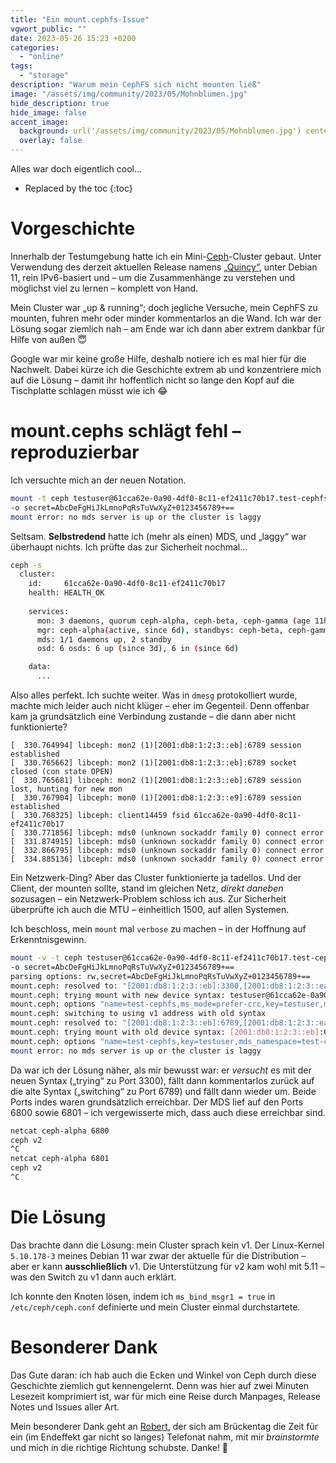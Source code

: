 ```yaml
---
title: "Ein mount.cephfs-Issue"
vgwort_public: ""
date: 2023-05-26 15:23 +0200
categories:
  - "online"
tags:
  - "storage"
description: "Warum mein CephFS sich nicht mounten ließ"
image: "/assets/img/community/2023/05/Mohnblumen.jpg"
hide_description: true
hide_image: false
accent_image:
  background: url('/assets/img/community/2023/05/Mohnblumen.jpg') center/cover
  overlay: false
---
```


Alles war doch eigentlich cool...

* Replaced by the toc
{:toc}

# Vorgeschichte
Innerhalb der Testumgebung hatte ich ein Mini-[Ceph](https://ceph.io/)-Cluster gebaut.
Unter Verwendung des derzeit aktuellen Release namens [„Quincy“](https://docs.ceph.com/en/latest/releases/quincy/), unter Debian 11, rein IPv6-basiert und – um die Zusammenhänge zu verstehen und möglichst viel zu lernen – komplett von Hand.

Mein Cluster war „up & running“; doch jegliche Versuche, mein CephFS zu mounten, fuhren mehr oder minder kommentarlos an die Wand.
Ich war der Lösung sogar ziemlich nah – am Ende war ich dann aber extrem dankbar für Hilfe von außen 😇

Google war mir keine große Hilfe, deshalb notiere ich es mal hier für die Nachwelt.
Dabei kürze ich die Geschichte extrem ab und konzentriere mich auf die Lösung – damit ihr hoffentlich nicht so lange den Kopf auf die Tischplatte schlagen müsst wie ich 😂

# mount.cephs schlägt fehl – reproduzierbar
Ich versuchte mich an der neuen Notation.

~~~bash
mount -t ceph testuser@61cca62e-0a90-4df0-8c11-ef2411c70b17.test-cephfs=/ /data \
-o secret=AbcDeFgHiJkLmnoPqRsTuVwXyZ+0123456789+==
mount error: no mds server is up or the cluster is laggy
~~~

Seltsam.
**Selbstredend** hatte ich (mehr als einen) MDS, und „laggy“ war überhaupt nichts.
Ich prüfte das zur Sicherheit nochmal...

~~~bash
ceph -s
  cluster:
    id:     61cca62e-0a90-4df0-8c11-ef2411c70b17
    health: HEALTH_OK
    
    services:
      mon: 3 daemons, quorum ceph-alpha, ceph-beta, ceph-gamma (age 11h)
      mgr: ceph-alpha(active, since 6d), standbys: ceph-beta, ceph-gamma
      mds: 1/1 daemons up, 2 standby
      osd: 6 osds: 6 up (since 3d), 6 in (since 6d)

    data:
      ...
~~~

Also alles perfekt.
Ich suchte weiter.
Was in `dmesg` protokolliert wurde, machte mich leider auch nicht klüger – eher im Gegenteil.
Denn offenbar kam ja grundsätzlich eine Verbindung zustande – die dann aber nicht funktionierte?
~~~text
[  330.764994] libceph: mon2 (1)[2001:db8:1:2:3::eb]:6789 session established
[  330.765662] libceph: mon2 (1)[2001:db8:1:2:3::eb]:6789 socket closed (con state OPEN)
[  330.765681] libceph: mon2 (1)[2001:db8:1:2:3::eb]:6789 session lost, hunting for new mon
[  330.767904] libceph: mon0 (1)[2001:db8:1:2:3::e9]:6789 session established
[  330.768325] libceph: client14459 fsid 61cca62e-0a90-4df0-8c11-ef2411c70b17
[  330.771856] libceph: mds0 (unknown sockaddr family 0) connect error
[  331.874915] libceph: mds0 (unknown sockaddr family 0) connect error
[  332.866795] libceph: mds0 (unknown sockaddr family 0) connect error
[  334.885136] libceph: mds0 (unknown sockaddr family 0) connect error
~~~

Ein Netzwerk-Ding?
Aber das Cluster funktionierte ja tadellos.
Und der Client, der mounten sollte, stand im gleichen Netz, *direkt daneben* sozusagen – ein Netzwerk-Problem schloss ich aus.
Zur Sicherheit überprüfte ich auch die MTU – einheitlich 1500, auf allen Systemen.

Ich beschloss, mein `mount` mal `verbose` zu machen – in der Hoffnung auf Erkenntnisgewinn.

~~~bash
mount -v -t ceph testuser@61cca62e-0a90-4df0-8c11-ef2411c70b17.test-cephfs=/ /data \
-o secret=AbcDeFgHiJkLmnoPqRsTuVwXyZ+0123456789+==
parsing options: rw,secret=AbcDeFgHiJkLmnoPqRsTuVwXyZ+0123456789+==
mount.ceph: resolved to: "[2001:db8:1:2:3::eb]:3300,[2001:db8:1:2:3::ea]:3300,[2001:db8:1:2:3::e9]:3300"
mount.ceph: trying mount with new device syntax: testuser@61cca62e-0a90-4df0-8c11-ef2411c70b17.test-cephfs=/
mount.ceph: options "name=test-cephfs,ms_mode=prefer-crc,key=testuser,mon_addr=[2001:db8:1:2:3::eb]:3300/[2001:db8:1:2:3::ea]:3300/[2001:db8:1:2:3::e9]:3300" will pass to kernel
mount.ceph: switching to using v1 address with old syntax
mount.ceph: resolved to: "[2001:db8:1:2:3::eb]:6789,[2001:db8:1:2:3::ea]:6789,[2001:db8:1:2:3::e9]:6789"
mount.ceph: trying mount with old device syntax: [2001:db8:1:2:3::eb]:6789,[2001:db8:1:2:3::ea]:6789,[2001:db8:1:2:3::e9]:6789:/
mount.ceph: options "name=test-cephfs,key=testuser,mds_namespace=test-cephfs,fsid=61cca62e-0a90-4df0-8c11-ef2411c70b17" will pass to kernel
mount error: no mds server is up or the cluster is laggy
~~~

Da war ich der Lösung näher, als mir bewusst war: er *versucht* es mit der neuen Syntax („trying“ zu Port 3300), fällt dann kommentarlos zurück auf die alte Syntax („switching“ zu Port 6789) und fällt dann wieder um.
Beide Ports indes waren grundsätzlich erreichbar.
Der MDS lief auf den Ports 6800 sowie 6801 – ich vergewisserte mich, dass auch diese erreichbar sind.
~~~bash
netcat ceph-alpha 6800
ceph v2
^C
netcat ceph-alpha 6801
ceph v2
^C
~~~

# Die Lösung
Das brachte dann die Lösung: mein Cluster sprach kein v1.
Der Linux-Kernel `5.10.178-3` meines Debian 11 war zwar der aktuelle für die Distribution – aber er kann **ausschließlich** v1.
Die Unterstützung für v2 kam wohl mit 5.11 – was den Switch zu v1 dann auch erklärt.

Ich konnte den Knoten lösen, indem ich `ms_bind_msgr1 = true` in `/etc/ceph/ceph.conf` definierte und mein Cluster einmal durchstartete.

# Besonderer Dank
Das Gute daran: ich hab auch die Ecken und Winkel von Ceph durch diese Geschichte ziemlich gut kennengelernt.
Denn was hier auf zwei Minuten Lesezeit komprimiert ist, war für mich eine Reise durch Manpages, Release Notes und Issues aller Art.

Mein besonderer Dank geht an [Robert](https://mastodon.gurubert.de/@gurubert), der sich am Brückentag die Zeit für ein (im Endeffekt gar nicht so langes) Telefonat nahm, mit mir *brainstormte* und mich in die richtige Richtung schubste.
Danke! 🥰